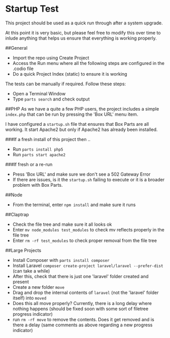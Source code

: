# Startup Test
This project should be used as a quick run through after a system upgrade. 

At this point it is very basic, but please feel free to modify this over time to inlude anything that helps us ensure that everything is working properly.

##General

- Import the repo using Create Project
- Access the Run menu where all the following steps are configured in the .codio file
- Do a quick Project Index (static) to ensure it is working

The tests can be manually if required. Follow these steps:

- Open a Terminal Window
- Type `parts search` and check output

##PHP
As we have a quite a few PHP users, the project includes a simple `index.php` that can be run by pressing the 'Box URL' menu item.

I have configured a `startup.sh` file that ensures that Box Parts are all working. It start Apache2 but only if Apache2 has already been installed.

###If a fresh install of this project then ..
- Run `parts install php5`
- Run `parts start apache2`

###If fresh or a re-run
- Press 'Box URL' and make sure we don't see a 502 Gateway Error
- If there are issues, is it the `startup.sh` failing to execute or it is a broader problem with Box Parts.

##Node

- From the terminal, enter `npm install` and make sure it runs

##Claptrap

- Check the file tree and make sure it all looks ok
- Enter `mv node_modules test_modules` to check mv reflects properly in the file tree
- Enter `rm -rf test_modules` to check proper removal from the file tree

##Large Projects

- Install Composer with `parts install composer`
- Install Laravel `composer create-project laravel/laravel --prefer-dist` (can take a while)
- After this, check that there is just one 'laravel' folder created and present
- Create a new folder `move`
- Drag and drop the internal contents of `laravel` (not the 'laravel' folder itself) into `moved`
- Does this all move properly? Currently, there is a long delay where nothing happens (should be fixed soon with some sort of filetree progress indicator)
- run `rm -rf move` to remove the contents. Does it get removed and is there a delay (same comments as above regarding a new progress indicator)



